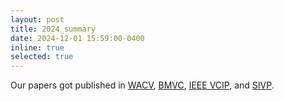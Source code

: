 ```yaml
---
layout: post
title: 2024_summary
date: 2024-12-01 15:59:00-0400
inline: true
selected: true
---
```


Our papers got published in [WACV](https://openaccess.thecvf.com/content/WACV2025/papers/Ali_ELMGS_Enhancing_Memory_and_Computation_Scalability_through_Compression_for_3D_WACV_2025_paper.pdf), [BMVC](https://bmvc2024.org/proceedings/358/), [IEEE VCIP](https://ieeexplore.ieee.org/abstract/document/10849832), and [SIVP](https://link.springer.com/article/10.1007/s11760-024-03559-6).